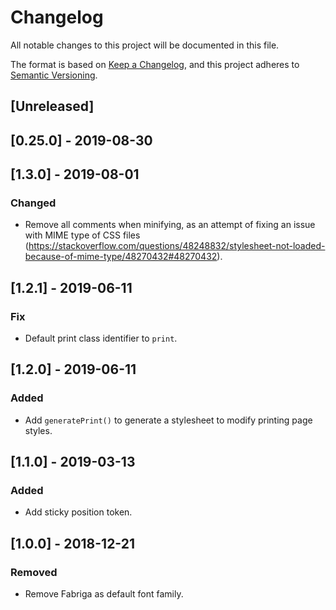 # Changelog

All notable changes to this project will be documented in this file.

The format is based on [Keep a Changelog](https://keepachangelog.com/en/1.0.0/),
and this project adheres to [Semantic Versioning](https://semver.org/spec/v2.0.0.html).

## [Unreleased]

## [0.25.0] - 2019-08-30

## [1.3.0] - 2019-08-01

### Changed

- Remove all comments when minifying, as an attempt of fixing an issue with MIME type of CSS files (https://stackoverflow.com/questions/48248832/stylesheet-not-loaded-because-of-mime-type/48270432#48270432).

## [1.2.1] - 2019-06-11

### Fix

- Default print class identifier to `print`.

## [1.2.0] - 2019-06-11

### Added

- Add `generatePrint()` to generate a stylesheet to modify printing page styles.

## [1.1.0] - 2019-03-13

### Added

- Add sticky position token.

## [1.0.0] - 2018-12-21

### Removed

- Remove Fabriga as default font family.
